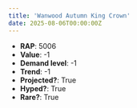 ```yaml
---
title: 'Wanwood Autumn King Crown'
date: 2025-08-06T00:00:00Z
---
```

- **RAP**: 5006
- **Value**: -1
- **Demand level**: -1
- **Trend**: -1
- **Projected?**: True
- **Hyped?**: True
- **Rare?**: True

